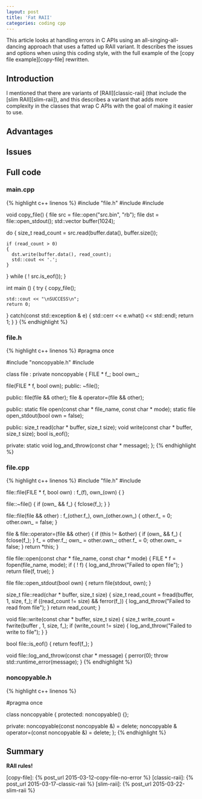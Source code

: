 ```yaml
---
layout: post
title: 'Fat RAII'
categories: coding cpp
---
```


This article looks at handling errors in C APIs using an
all-singing-all-dancing approach that uses a fatted up RAII variant. It
describes the issues and options when using this coding style, with the full
example of the [copy file example][copy-file] rewritten.


## Introduction

I mentioned that there are variants of [RAII][classic-raii] (that include the
[slim RAII][slim-raii]), and this describes a variant that adds more complexity
in the classes that wrap C APIs with the goal of making it easier to use.



## Advantages



## Issues


## Full code

### main.cpp
{% highlight c++ linenos %}
#include "file.h"
#include <vector>
#include <iostream>

void copy_file()
{
  file src = file::open("src.bin", "rb");
  file dst = file::open_stdout();
  std::vector<char> buffer(1024);

  do
  {
    size_t read_count = src.read(buffer.data(), buffer.size());

    if (read_count > 0)
    {
      dst.write(buffer.data(), read_count);
      std::cout << '.';
    }
  } while ( ! src.is_eof());
}

int main ()
{
  try
  {
    copy_file();

    std::cout << "\nSUCCESS\n";
    return 0;
  }
  catch(const std::exception & e)
  {
    std::cerr << e.what() << std::endl;
    return 1;
  }
}
{% endhighlight %}


### file.h
{% highlight c++ linenos %}
#pragma once

#include "noncopyable.h"
#include <cstdio>

class file :
  private noncopyable
{
  FILE * f_;
  bool own_;

  file(FILE * f, bool own);
public:
  ~file();

public:
  file(file && other);
  file & operator=(file && other);

public:
  static file open(const char * file_name, const char * mode);
  static file open_stdout(bool own = false);

public:
  size_t read(char * buffer, size_t size);
  void write(const char * buffer, size_t size);
  bool is_eof();

private:
  static void log_and_throw(const char * message);
};
{% endhighlight %}


### file.cpp
{% highlight c++ linenos %}
#include "file.h"
#include <stdexcept>

file::file(FILE * f, bool own) :
  f_(f),
  own_(own)
{
}

file::~file()
{
  if (own_ && f_)
  {
    fclose(f_);
  }
}

file::file(file && other) :
  f_(other.f_),
  own_(other.own_)
{
  other.f_ = 0;
  other.own_ = false;
}

file & file::operator=(file && other)
{
  if (this != &other)
  {
    if (own_ && f_)
    {
      fclose(f_);
    }
    f_ = other.f_;
    own_ = other.own_;
    other.f_ = 0;
    other.own_ = false;
  }
  return *this;
}

file file::open(const char * file_name, const char * mode)
{
  FILE * f = fopen(file_name, mode);
  if ( ! f)
  {
    log_and_throw("Failed to open file");
  }
  return file(f, true);
}

file file::open_stdout(bool own)
{
  return file(stdout, own);
}

size_t file::read(char * buffer, size_t size)
{
  size_t read_count = fread(buffer, 1, size, f_);
  if ((read_count != size) && ferror(f_))
  {
    log_and_throw("Failed to read from file");
  }
  return read_count;
}

void file::write(const char * buffer, size_t size)
{
  size_t write_count = fwrite(buffer , 1, size, f_);
  if (write_count != size)
  {
    log_and_throw("Failed to write to file");
  }
}

bool file::is_eof()
{
  return feof(f_);
}

void file::log_and_throw(const char * message)
{
  perror(0);
  throw std::runtime_error(message);
}
{% endhighlight %}


### noncopyable.h
{% highlight c++ linenos %}

#pragma once

class noncopyable
{
protected:
  noncopyable() {};

private:
  noncopyable(const noncopyable &) = delete;
  noncopyable & operator=(const noncopyable &) = delete;
};
{% endhighlight %}


## Summary

**RAII rules!**


[copy-file]:     {% post_url 2015-03-12-copy-file-no-error %}
[classic-raii]:     {% post_url 2015-03-17-classic-raii %}
[slim-raii]:     {% post_url 2015-03-22-slim-raii %}
